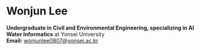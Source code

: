 # Wonjun Lee

**Undergraduate in Civil and Environmental Engineering, specializing in AI Water Informatics** at Yonsei University  
**Email:** [wonjunlee0807@yonsei.ac.kr](mailto:wonjunlee0807@yonsei.ac.kr)
